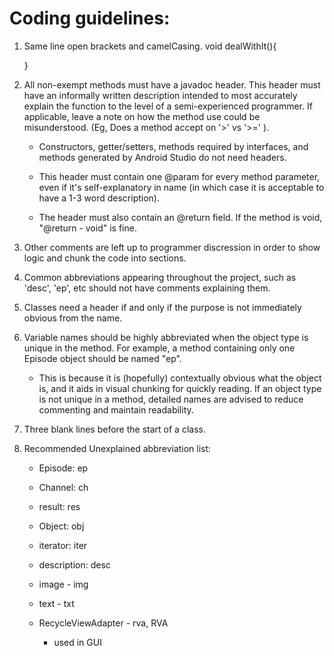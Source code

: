 # Coding guidelines:

1. Same line open brackets and camelCasing. void dealWithIt(){

   }

2. All non-exempt methods must have a javadoc header. This header must have an informally written description intended to most 
accurately explain the function to the level of a semi-experienced programmer. If applicable, leave a note on how the method use could 
be misunderstood. (Eg, Does a method accept on '>' vs '>=' ).

   - Constructors, getter/setters, methods required by interfaces, and methods generated by Android Studio do not need headers.

   - This header must contain one @param for every method parameter, even if it's self-explanatory in name (in which case it is acceptable to have a 1-3 word description).

   - The header must also contain an @return field. If the method is void, "@return - void" is fine.

3. Other comments are left up to programmer discression in order to show logic and chunk the code into 
sections.

4. Common abbreviations appearing throughout the project, 
such as 'desc', 'ep', etc should not have comments explaining them.

5. Classes need a header if and only if the purpose is not immediately obvious from the name. 

6. Variable names should be highly abbreviated when the object type is unique in the method.
For example, a method containing only one Episode object should be named "ep". 

   - This is because it is (hopefully) contextually obvious what the object is, and it aids in visual chunking for quickly reading.
If an object type is not unique in a method, detailed names are advised to reduce commenting and maintain
readability.

7. Three blank lines before the start of a class.

8. Recommended Unexplained abbreviation list:

	- Episode: ep
  
	- Channel: ch
  
	- result: res
  
	- Object: obj
  
	- iterator: iter
	
	- description: desc
	
	- image - img
	
	- text - txt
	
	- RecycleViewAdapter - rva, RVA  
		- used in GUI 
